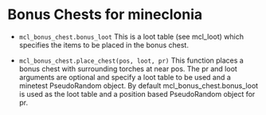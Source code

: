 # Bonus Chests for mineclonia

- `mcl_bonus_chest.bonus_loot`
This is a loot table (see mcl_loot) which specifies the items to be placed in the bonus chest.

- `mcl_bonus_chest.place_chest(pos, loot, pr)`
This function places a bonus chest with surrounding torches at near pos.
The pr and loot arguments are optional and specify a loot table to be used and a minetest PseudoRandom object.
By default mcl_bonus_chest.bonus_loot is used as the loot table and a position based PseudoRandom object for pr.
